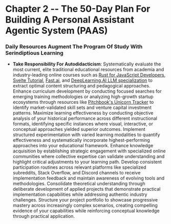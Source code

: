 # Chapter 2 -- The 50-Day Plan For Building A Personal Assistant Agentic System (PAAS)
### Daily Resources Augment The Program Of Study With Serindiptious Learning

- **Take Responsibility For Autodidacticism**: Systematically evaluate the most current, elite traditional educational resources from academia and industry-leading online courses such as [Rust for JavaScript Developers](https://rustforjs.dev/), [Svelte Tutorial](https://github.com/sveltejs/learn.svelte.dev), [Fast.ai](https://github.com/fastai/course22), and [DeepLearning.AI LLM specialization](https://www.coursera.org/professional-certificates/data-engineering#courses) to extract optimal content structuring and pedagogical approaches. Enhance curriculum development by conducting focused searches for emerging training methodologies or analyzing high-growth startup ecosystems through resources like [Pitchbook's Unicorn Tracker](https://pitchbook.com/news/articles/unicorn-startups-list-trends) to identify market-validated skill sets and venture capital investment patterns. Maximize learning effectiveness by conducting objective analysis of your historical performance across different instructional formats, identifying specific instances where visual, interactive, or conceptual approaches yielded superior outcomes. Implement structured experimentation with varied learning modalities to quantify effectiveness and systematically incorporate highest-performing approaches into your educational framework. Enhance knowledge acquisition by establishing strategic engagement with specialized online communities where collective expertise can validate understanding and highlight critical adjustments to your learning path. Develop consistent participation routines across relevant platforms like specialized subreddits, Stack Overflow, and Discord channels to receive implementation feedback and maintain awareness of evolving tools and methodologies. Consolidate theoretical understanding through deliberate development of applied projects that demonstrate practical implementation capabilities while addressing authentic industry challenges. Structure your project portfolio to showcase progressive mastery across increasingly complex scenarios, creating compelling evidence of your capabilities while reinforcing conceptual knowledge through practical application.
